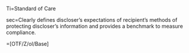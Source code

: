 Ti=Standard of Care

sec=Clearly defines discloser’s expectations of recipient’s methods of protecting discloser’s information and provides a benchmark to measure compliance. 

=[OTF/Z/ol/Base]
